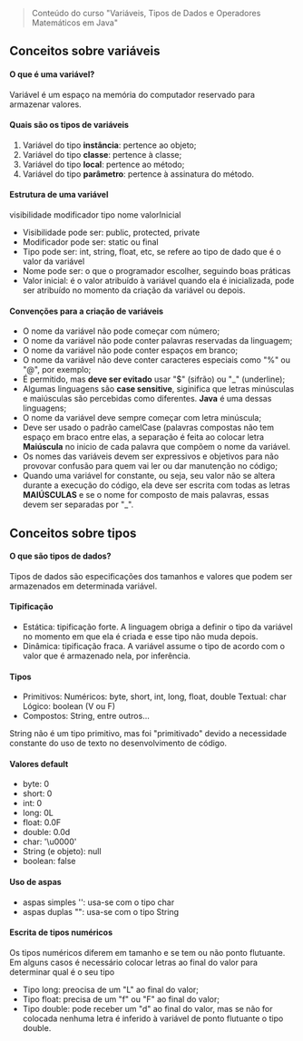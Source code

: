 > Conteúdo do curso "Variáveis, Tipos de Dados e Operadores Matemáticos em Java"

## Conceitos sobre variáveis

#### O que é uma variável?

Variável é um espaço na memória do computador reservado para armazenar valores.

#### Quais são os tipos de variáveis

1. Variável do tipo **instância**: pertence ao objeto;
2. Variável do tipo **classe**: pertence à classe;
3. Variável do tipo **local**: pertence ao método;
4. Variável do tipo **parâmetro**: pertence à assinatura do método.

#### Estrutura de uma variável

visibilidade modificador tipo nome valorInicial

- Visibilidade pode ser: public, protected, private
- Modificador pode ser: static ou final
- Tipo pode ser: int, string, float, etc, se refere ao tipo de dado que é o valor da variável 
- Nome pode ser: o que o programador escolher, seguindo boas práticas
- Valor inicial: é o valor atribuído à variável quando ela é inicializada, pode ser atribuído no momento da criação da variável ou depois.

#### Convenções para a criação de variáveis
- O nome da variável não pode começar com número;
- O nome da variável não pode conter palavras reservadas da linguagem;
- O nome da variável não pode conter espaços em branco;
- O nome da variável não deve conter caracteres especiais como "%" ou "@", por exemplo;
- É permitido, mas **deve ser evitado** usar "$" (sifrão) ou "_" (underline);
- Algumas linguagens são **case sensitive**, siginifica que letras minúsculas e maiúsculas são percebidas como diferentes. **Java** é uma dessas linguagens;
- O nome da variável deve sempre começar com letra minúscula;
- Deve ser usado o padrão camelCase (palavras compostas não tem espaço em braco entre elas, a separação é feita ao colocar letra **Maiúscula** no inicio de cada palavra que compõem o nome da variável.
- Os nomes das variáveis devem ser expressivos e objetivos para não provovar confusão para quem vai ler ou dar manutenção no código;
- Quando uma variável for constante, ou seja, seu valor não se altera durante a execução do código, ela deve ser escrita com todas as letras **MAIÚSCULAS** e se o nome for composto de mais palavras, essas devem ser separadas por "_".


## Conceitos sobre tipos

#### O que são tipos de dados?

Tipos de dados são especificações dos tamanhos e valores que podem ser armazenados em determinada variável.

#### Tipificação
- Estática: tipificação forte. A linguagem obriga a definir o tipo da variável no momento em que ela é criada e esse tipo não muda depois.
- Dinâmica: tipificação fraca. A variável assume o tipo de acordo com o valor que é armazenado nela, por inferência.

#### Tipos
- Primitivos: 
Numéricos: byte, short, int, long, float, double
Textual: char
Lógico: boolean (V ou F)
- Compostos: String, entre outros...

String não é um tipo primitivo, mas foi "primitivado" devido a necessidade constante do uso de texto no desenvolvimento de código.

#### Valores default
- byte: 0
- short: 0
- int: 0
- long: 0L
- float: 0.0F
- double: 0.0d
- char: '\u0000'
- String (e objeto): null
- boolean: false

#### Uso de aspas
- aspas simples '': usa-se com o tipo char
- aspas duplas "": usa-se com o tipo String

#### Escrita de tipos numéricos
Os tipos numéricos diferem em tamanho e se tem ou não ponto flutuante. Em alguns casos é necessário colocar letras ao final do valor para determinar qual é o seu tipo
- Tipo long: preocisa de um "L" ao final do valor;
- Tipo float: precisa de um "f" ou "F" ao final do valor;
- Tipo double: pode receber um "d" ao final do valor, mas se não for colocada nenhuma letra é inferido à variável de ponto flutuante o tipo double.
 